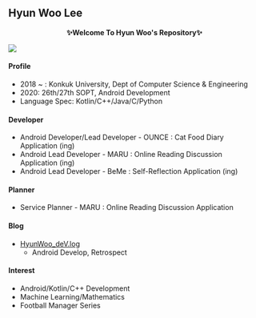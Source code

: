 ## Hyun Woo Lee
<p align="center"><b>✨Welcome To Hyun Woo's Repository✨</b></p>
<a href="https://github.com/anuraghazra/github-readme-stats">
  <img align="center" src="https://github-readme-stats.vercel.app/api/?username=l2hyunwoo&show_icons=true&theme=dark" />
</a>

#### Profile
+ 2018 ~ : Konkuk University, Dept of Computer Science & Engineering
+ 2020: 26th/27th SOPT, Android Development
+ Language Spec: Kotlin/C++/Java/C/Python

#### Developer
+ Android Developer/Lead Developer - OUNCE : Cat Food Diary Application (ing)
+ Android Lead Developer - MARU : Online Reading Discussion Application (ing)
+ Android Lead Developer - BeMe : Self-Reflection Application (ing)

#### Planner
+ Service Planner - MARU : Online Reading Discussion Application

#### Blog
+ [HyunWoo_deV.log](https://velog.io/@l2hyunwoo)
  + Android Develop, Retrospect

#### Interest
+ Android/Kotlin/C++ Development
+ Machine Learning/Mathematics
+ Football Manager Series
